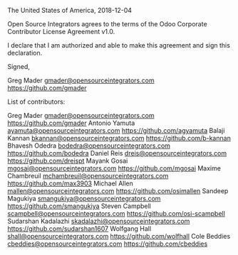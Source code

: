 The United States of America, 2018-12-04

Open Source Integrators agrees to the terms of the Odoo Corporate Contributor License
Agreement v1.0.

I declare that I am authorized and able to make this agreement and sign this
declaration.

Signed,

Greg Mader gmader@opensourceintegrators.com https://github.com/gmader

List of contributors:

Greg Mader gmader@opensourceintegrators.com https://github.com/gmader
Antonio Yamuta ayamuta@opensourceintegrators.com https://github.com/agyamuta
Balaji Kannan bkannan@opensourceintegrators.com https://github.com/b-kannan
Bhavesh Odedra bodedra@opensourceintegrators.com https://github.com/bodedra
Daniel Reis dreis@opensourceintegrators.com https://github.com/dreispt
Mayank Gosai mgosai@opensourceintegrators.com https://github.com/mgosai
Maxime Chambreuil mchambreuil@opensourceintegrators.com https://github.com/max3903
Michael Allen mallen@opensourceintegrators.com https://github.com/osimallen
Sandeep Magukiya smangukiya@opensourceintegrators.com https://github.com/smangukiya
Steven Campbell scampbell@opensourceintegrators.com https://github.com/osi-scampbell
Sudarshan Kadalazhi skadalazhi@opensourceintegrators.com https://github.com/sudarshan1607
Wolfgang Hall shall@opensourceintegrators.com https://github.com/wolfhall
Cole Beddies cbeddies@opensourceintegrators.com https://github.com/cbeddies
